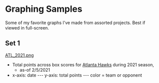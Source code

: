 # Graphing Samples
Some of my favorite graphs I've made from assorted projects. Best if viewed in full-screen.

## Set 1

[ATL_2021.png](https://github.com/atamalu/graphing_samples/blob/main/ATL_2021.png)
  * Total points across box scores for [Atlanta Hawks](https://www.basketball-reference.com/teams/ATL/2021.html) during 2021 season, 
    * as-of 2/5/2021
  * x-axis: date --- y-axis: total points --- color = team or opponent
